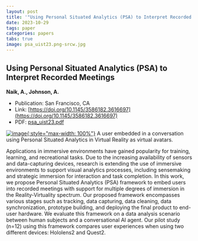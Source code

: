 ```yaml
---
layout: post
title: '"Using Personal Situated Analytics (PSA) to Interpret Recorded Meetings"'
date: 2023-10-29
tags: paper
categories: papers
tabs: true
image: psa_uist23.png-srcw.jpg
---
```


## Using Personal Situated Analytics (PSA) to Interpret Recorded Meetings
**Naik, A., Johnson, A.**
- Publication: San Francisco, CA
- Link: [https://doi.org/10.1145/3586182.3616697](https://doi.org/10.1145/3586182.3616697)
- PDF: [psa_uist23.pdf](/documents/psa_uist23.pdf)


[![image](https://www.evl.uic.edu/output/originals/psa_uist23.png-srcw.jpg){:style="max-width: 100%"}](https://www.evl.uic.edu/output/originals/psa_uist23.png-srcw.jpg)
A user embedded in a conversation using Personal Situated Analytics in Virtual Reality as virtual avatars.

Applications in immersive environments have gained popularity for training, learning, and recreational tasks. Due to the increasing availability of sensors and data-capturing devices, research is extending the use of immersive environments to support visual analytics processes, including sensemaking and strategic immersion for interaction and task completion. In this work, we propose Personal Situated Analytics (PSA) framework to embed users into recorded meetings with support for multiple degrees of immersion in the Reality-Virtuality spectrum. Our proposed framework encompasses various stages such as tracking, data capturing, data cleaning, data synchronization, prototype building, and deploying the final product to end-user hardware. We evaluate this framework on a data analysis scenario between human subjects and a conversational AI agent. Our pilot study (n=12) using this framework compares user experiences when using two different devices: Hololens2 and Quest2.